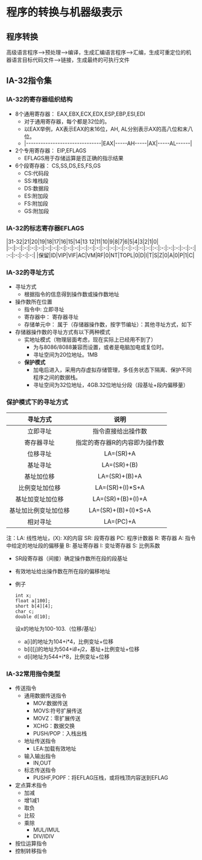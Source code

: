 # 程序的转换与机器级表示
## 程序转换
高级语言程序-->预处理-->编译，生成汇编语言程序-->汇编，生成可重定位的机器语言目标代码文件-->链接，生成最终的可执行文件

## IA-32指令集
### IA-32的寄存器组织结构
+ 8个通用寄存器： EAX,EBX,ECX,EDX,ESP,EBP,ESI,EDI
  + 对于通用寄存器，每个都是32位的。
  + 以EAX举例，AX表示EAX的末16位，AH, AL分别表示AX的高八位和末八位。
  + |-------------------------------|EAX|-----AH-----|AX|-----AL------|
+ 2个专用寄存器： EIP,EFLAGS
  + EFLAGS用于存储运算是否正确的指示结果
+ 6个段寄存器： CS,SS,DS,ES,FS,GS
  + CS:代码段
  + SS:堆栈段
  + DS:数据段
  + ES:附加段
  + FS:附加段
  + GS:附加段

### IA-32的标志寄存器EFLAGS
|31-32|21|20|19|18|17|16|15|14|13 12|11|10|9|8|7|6|5|4|3|2|1|0|
|:-:|:-:|:-:|:-:|:-:|:-:|:-:|:-:|:-:|:-:|:-:|:-:|:-:|:-:|:-:|:-:|:-:|:-:|:-:|:-:|:-:|:-:|:-:|:-:|:-:|:-:|:-:|:-:|:-:|:-:|
|保留|ID|VIP|VIF|AC|VM|RF|0|NT|TOPL|0|D|I|T|S|Z|0|A|0|P|1|C|
### IA-32的寻址方式
+ 寻址方式
  + 根据指令的信息得到操作数或操作数地址
+ 操作数所在位置
  + 指令中: 立即寻址
  + 寄存器中： 寄存器寻址
  + 存储单元中： 属于（存储器操作数，按字节编址）：其他寻址方式，如下
+ 存储器操作数的寻址方式有以下两种模式
  + 实地址模式（物理层面考虑，现在实际上已经用不到了）
    + 为与8086/8088兼容而设置，或者是电脑加电或复位时。
    + 寻址空间为20位地址。1MB
  + **保护模式**
    + 加电后进入，采用内存虚拟存储管理，多任务状态下隔离、保护不同程序之间的数据栈。
    + 寻址空间为32位地址，4GB.32位地址分段（段基址+段内偏移量）

### 保护模式下的寻址方式
|寻址方式|说明|
|:------:|:------:|
|立即寻址|指令直接给出操作数|
|寄存器寻址|指定的寄存器R的内容即为操作数|
|位移寻址|LA=(SR)+A|
|基址寻址|LA=(SR)+(B)|
|基址加位移|LA=(SR)+(B)+A|
|比例变址加位移|LA=(SR)+(I)*S+A|
|基址加变址加位移|LA=(SR)+(B)+(I)+A|
|基址加比例变址加位移|LA=(SR)+(B)+(I)*S+A|
|相对寻址|LA=(PC)+A|

注：LA: 线性地址，(X): X的内容 SR: 段寄存器 PC: 程序计数器 R: 寄存器 A: 指令中给定的地址段的偏移量 B: 基址寄存器 I: 变址寄存器 S: 比例系数  
+ SR段寄存器（间接）确定操作数所在段的段基址
+ 有效地址给出操作数在所在段的偏移地址

+ 例子
  ```
  int x;
  float a[100];
  short b[4][4];
  char c;
  double d[10];
  ```
  设x的地址为100-103.（位移/基址）
  + a[i]的地址为104+i*4，比例变址+位移
  + b[i][j]的地址为504+i*8+j*2，基址+比例变址+位移
  + d[i]地址为544+i*8，比例变址+位移

### IA-32常用指令类型
+ 传送指令
  + 通用数据传送指令
    + MOV:数据传送
    + MOVS:符号扩展传送
    + MOVZ：零扩展传送
    + XCHG：数据交换
    + PUSH/POP：入栈出栈
  + 地址传送指令
    + LEA:加载有效地址
  + 输入输出指令
    + IN,OUT
  + 标志传送指令
    + PUSHF,POPF：将EFLAG压栈，或将栈顶内容送到EFLAG
+ 定点算术指令
  + 加减
  + 增1减1
  + 取负
  + 比较
  + 乘除
    + MUL/IMUL
    + DIV/IDIV
+ 按位运算指令
+ 控制转移指令
